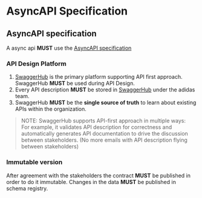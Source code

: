 # AsyncAPI Specification

## AsyncAPI specification

A async api **MUST** use the [AsyncAPI specification](https://v2.asyncapi.com/docs/reference/specification/v2.6.0)

### API Design Platform

1. [SwaggerHub](https://design.api.3stripes.io/) is the primary platform supporting API first approach. SwaggerHub **MUST** be used during API Design.
2. Every API description **MUST** be stored in [SwaggerHub](https://design.api.3stripes.io/) under the adidas team.
3. SwaggerHub **MUST** be the **single source of truth** to learn about existing APIs within the organization.

> NOTE: SwaggerHub supports API-first approach in multiple ways:\
> For example, it validates API description for correctness and automatically generates API documentation to drive the discussion between stakeholders. (No more emails with API description flying between stakeholders)

### Immutable version <a href="#inmutable" id="inmutable"></a>

After agreement with the stakeholders the contract **MUST** be published in order to do it immutable. Changes in the data **MUST** be published in schema registry.